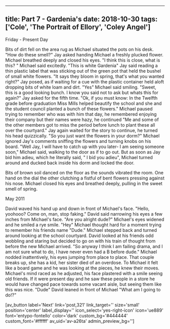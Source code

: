 
---
title: Part 7 - Gardenia's
date: 2018-10-30
tags: ['Cole', 'The Portrait of Ellory', 'Coley Angel']
---

Friday - Present Day

Bits of dirt fell on the area rug as Michael situated the pots on his desk. "How do these smell?" Jay asked handing Michael a freshly plucked flower. Michael breathed deeply and closed his eyes. "I think this is close, what is this? " Michael said excitedly. "This is white Gardenia" Jay said reading a thin plastic label that was sticking out of the green pot that held the bushel of small white flowers. "It says they bloom in spring, that's what you wanted right?" Jay posed, as if waiting for a cue with the plastic container held aloft dropping bits of white loam and dirt. "Yes" Michael said smiling. "Sweet, this is a good looking bunch. I know you said not to ask but whats this for again?" Jay asked for the fifth time. "Ok, if you must know: In the Twelfth grade before graduation Miss Mills helped beautify the school and she and the student council planted a bunch of these flowers." Michael paused trying to remember who was with him that day, he remembered enjoying their company but their names were hazy, he continued "Me and some of the other members got to miss the period before lunch to plant these all over the courtyard." Jay again waited for the story to continue, he turned his head quizzically. "So you just want the flowers in your dorm?" Michael ignored Jay's comments sniffing the flowers and turning knobs on his board. "Well Jay, I will have to catch up with you later- I am seeing someone soon," Michael said, walking to the door as if to go out. But as soon as Jay bid him adieu, which he literally said, " I bid you adieu", Michael turned around and ducked back inside his dorm and locked the door.

Bits of brown soil danced on the floor as the sounds vibrated the room. One hand on the dial the other clutching a fistful of bent flowers pressing against his nose. Michael closed his eyes and breathed deeply, pulling in the sweet smell of spring.

May 2011

David waved his hand up and down in front of Michael's face. "Hello, yoohooo? Come on, man, stop faking." David said narrowing his eyes a few inches from Michael's face. "Are you alright dude?" Michael's eyes widened and he smiled a rye smile. "Hey" Michael thought hard for a moment trying to remember his friends name "Dude." Michael stepped back and turned around looking at the school courtyard. David looked at his friends odd wobbling and staring but decided to go on with his train of thought from before the new Michael arrived. "So anyway I think I am failing drama, and I am not sure what to do, I have never even had a B before dude." Michael nodded inattentively, his eyes jumping from place to place. That couple breaks up, she has a kid, her sister died of an overdose. To Michael it felt like a board game and he was looking at the pieces, he knew their moves. Michael's mind raced as he adjusted, his face plastered with a smile seeing old friends. If it were present day and he saw these people in a store he would have changed pace towards some vacant aisle, but seeing them like this was nice. "Dude" David leaned in front of Michael "What am I going to do!?"

[av_button label='Next' link='post,321' link_target='' size='small' position='center' label_display='' icon_select='yes-right-icon' icon='ue889' font='entypo-fontello' color='dark' custom_bg='#444444' custom_font='#ffffff' av_uid='av-a26ta' admin_preview_bg='']
